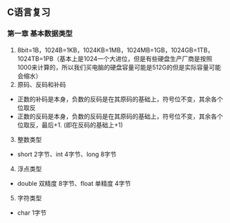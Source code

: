 ## C语言复习

### 第一章 基本数据类型
1. 8bit=1B，1024B=1KB，1024KB=1MB，1024MB=1GB，1024GB=1TB，1024TB=1PB（基本上是1024一个大进位，但是有些硬盘生产厂商是按照1000来计算的，所以我们买电脑的硬盘容量可能是512G的但是实际容量可能会缩水）
2. 原码、反码和补码
- 正数的补码是本身，负数的反码是在其原码的基础上，符号位不变，其余各个位取反
- 正数的反码是本身，负数的反码是在其原码的基础上，符号位不变，其余各个位取反，最后+1. (即在反码的基础上+1)
3. 整数类型
- short 2字节、int 4字节、long 8字节
4. 浮点类型
- double 双精度 8字节、float 单精度 4字节
5. 字符类型
- char 1字节
